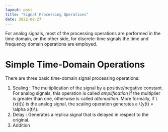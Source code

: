 ```yaml
---
layout: post
title: "Signal Processing Operations"
date: 2022-08-27
---
```


For analog signals, most of the processing operations are performed in the time domain, on the other side, for discrete-time signals the time and frequency domain operations are employed.

# Simple Time-Domain Operations

There are three basic time-domain signal processing operations:

  1. Scaling : The multiplication of the signal by a positive/negative constant. For analog signals, this operation is called _amplification_ if the multiplier is greater than one, otherwise is called _attenuation_. More formally, if \\(x(t)\\) is the analog signal, the scaling operation generates a \\(y(t) = \alpha x(t)\\).
  2. Delay : Generates a replica signal that is delayed in respect to the original.
  3. Addition

